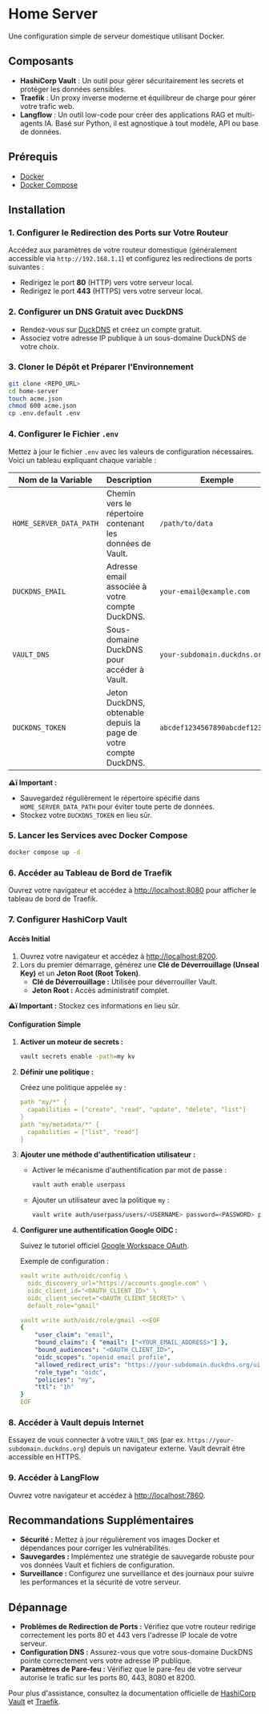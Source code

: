 # Home Server

Une configuration simple de serveur domestique utilisant Docker.

## Composants

- **HashiCorp Vault** : Un outil pour gérer sécuritairement les secrets et protéger les données sensibles.
- **Traefik** : Un proxy inverse moderne et équilibreur de charge pour gérer votre trafic web.
- **Langflow** : Un outil low-code pour créer des applications RAG et multi-agents IA. Basé sur Python, il est agnostique à tout modèle, API ou base de données.

## Prérequis

- [Docker](https://docs.docker.com/get-docker/)
- [Docker Compose](https://docs.docker.com/compose/install/)

## Installation

### 1. Configurer le Redirection des Ports sur Votre Routeur

Accédez aux paramètres de votre routeur domestique (généralement accessible via `http://192.168.1.1`) et configurez les redirections de ports suivantes :

- Redirigez le port **80** (HTTP) vers votre serveur local.
- Redirigez le port **443** (HTTPS) vers votre serveur local.

### 2. Configurer un DNS Gratuit avec DuckDNS

- Rendez-vous sur [DuckDNS](https://duckdns.org) et créez un compte gratuit.
- Associez votre adresse IP publique à un sous-domaine DuckDNS de votre choix.

### 3. Cloner le Dépôt et Préparer l'Environnement

```bash
git clone <REPO_URL>
cd home-server
touch acme.json
chmod 600 acme.json
cp .env.default .env
```

### 4. Configurer le Fichier `.env`

Mettez à jour le fichier `.env` avec les valeurs de configuration nécessaires. Voici un tableau expliquant chaque variable :

| Nom de la Variable       | Description                                                               | Exemple                        |
|--------------------------|---------------------------------------------------------------------------|--------------------------------|
| `HOME_SERVER_DATA_PATH`  | Chemin vers le répertoire contenant les données de Vault.                | `/path/to/data`                |
| `DUCKDNS_EMAIL`          | Adresse email associée à votre compte DuckDNS.                        | `your-email@example.com`       |
| `VAULT_DNS`              | Sous-domaine DuckDNS pour accéder à Vault.                             | `your-subdomain.duckdns.org`   |
| `DUCKDNS_TOKEN`          | Jeton DuckDNS, obtenable depuis la page de votre compte DuckDNS.         | `abcdef1234567890abcdef123456` |

**⚠ï Important :**
- Sauvegardez régulièrement le répertoire spécifié dans `HOME_SERVER_DATA_PATH` pour éviter toute perte de données.
- Stockez votre `DUCKDNS_TOKEN` en lieu sûr.

### 5. Lancer les Services avec Docker Compose

```bash
docker compose up -d
```

### 6. Accéder au Tableau de Bord de Traefik

Ouvrez votre navigateur et accédez à [http://localhost:8080](http://localhost:8080) pour afficher le tableau de bord de Traefik.

### 7. Configurer HashiCorp Vault

#### Accès Initial

1. Ouvrez votre navigateur et accédez à [http://localhost:8200](http://localhost:8200).
2. Lors du premier démarrage, générez une **Clé de Déverrouillage (Unseal Key)** et un **Jeton Root (Root Token)**.
   - **Clé de Déverrouillage :** Utilisée pour déverrouiller Vault.
   - **Jeton Root :** Accès administratif complet.

**⚠ï Important :** Stockez ces informations en lieu sûr.

#### Configuration Simple

1. **Activer un moteur de secrets :**

    ```bash
    vault secrets enable -path=my kv
    ```

2. **Définir une politique :**

    Créez une politique appelée `my` :

    ```yaml
    path "my/*" {
      capabilities = ["create", "read", "update", "delete", "list"]
    }
    path "my/metadata/*" {
      capabilities = ["list", "read"]
    }
    ```

3. **Ajouter une méthode d'authentification utilisateur :**

    - Activer le mécanisme d'authentification par mot de passe :

      ```bash
      vault auth enable userpass
      ```

    - Ajouter un utilisateur avec la politique `my` :

      ```bash
      vault write auth/userpass/users/<USERNAME> password=<PASSWORD> policies=my
      ```

4. **Configurer une authentification Google OIDC :**

    Suivez le tutoriel officiel [Google Workspace OAuth](https://developer.hashicorp.com/vault/tutorials/auth-methods/google-workspace-oauth).

    Exemple de configuration :

    ```yaml
    vault write auth/oidc/config \
      oidc_discovery_url="https://accounts.google.com" \
      oidc_client_id="<OAUTH_CLIENT_ID>" \
      oidc_client_secret="<OAUTH_CLIENT_SECRET>" \
      default_role="gmail"

    vault write auth/oidc/role/gmail -<<EOF
    {
        "user_claim": "email",
        "bound_claims": { "email": ["<YOUR_EMAIL_ADDRESS>"] },
        "bound_audiences": "<OAUTH_CLIENT_ID>",
        "oidc_scopes": "openid email profile",
        "allowed_redirect_uris": "https://your-subdomain.duckdns.org/ui/vault/auth/oidc/oidc/callback",
        "role_type": "oidc",
        "policies": "my",
        "ttl": "1h"
    }
    EOF
    ```

### 8. Accéder à Vault depuis Internet

Essayez de vous connecter à votre `VAULT_DNS` (par ex. `https://your-subdomain.duckdns.org`) depuis un navigateur externe. Vault devrait être accessible en HTTPS.

### 9. Accéder à LangFlow

Ouvrez votre navigateur et accédez à [http://localhost:7860](http://localhost:7860).

## Recommandations Supplémentaires

- **Sécurité :** Mettez à jour régulièrement vos images Docker et dépendances pour corriger les vulnérabilités.
- **Sauvegardes :** Implémentez une stratégie de sauvegarde robuste pour vos données Vault et fichiers de configuration.
- **Surveillance :** Configurez une surveillance et des journaux pour suivre les performances et la sécurité de votre serveur.

## Dépannage

- **Problèmes de Redirection de Ports :** Vérifiez que votre routeur redirige correctement les ports 80 et 443 vers l'adresse IP locale de votre serveur.
- **Configuration DNS :** Assurez-vous que votre sous-domaine DuckDNS pointe correctement vers votre adresse IP publique.
- **Paramètres de Pare-feu :** Vérifiez que le pare-feu de votre serveur autorise le trafic sur les ports 80, 443, 8080 et 8200.

Pour plus d'assistance, consultez la documentation officielle de [HashiCorp Vault](https://www.vaultproject.io/docs) et [Traefik](https://doc.traefik.io/traefik/).

